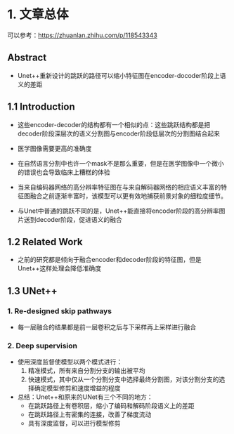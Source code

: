 # 1. 文章总体

可以参考：https://zhuanlan.zhihu.com/p/118543343

##  Abstract

- Unet++重新设计的跳跃的路径可以缩小特征图在encoder-docoder阶段上语义的差距

## 1.1 Introduction

- 这些encoder-decoder的结构都有一个相似的点：这些跳跃结构都是把decoder阶段深层次的语义分割图与encoder阶段低层次的分割图结合起来
- 医学图像需要更高的准确度
- 在自然语言分割中也许一个mask不是那么重要，但是在医学图像中一个微小的错误也会导致临床上糟糕的体验
- 当来自编码器网络的高分辨率特征图在与来自解码器网络的相应语义丰富的特征图融合之前逐渐丰富时，该模型可以更有效地捕获前景对象的细粒度细节。

- 与Unet中普通的跳跃不同的是，Unet++能直接将encoder阶段的高分辨率图片送到decoder阶段，促进语义的融合

## 1.2 Related Work

- 之前的研究都是倾向于融合encoder和decoder阶段的特征图，但是Unet++这样处理会降低准确度

## 1.3 UNet++

### 1. Re-designed skip pathways

- 每一层融合的结果都是前一层卷积之后与下采样再上采样进行融合

### 2. Deep supervision

- 使用深度监督使模型以两个模式进行：
  1. 精准模式，所有来自分割分支的输出被平均
  2. 快速模式，其中仅从一个分割分支中选择最终分割图，对该分割分支的选择确定模型修剪和速度增益的程度
- 总结：Unet++和原来的UNet有三个不同的地方：
  - 在跳跃路径上有卷积层，缩小了编码和解码阶段语义上的差距
  - 在跳跃路径上有密集的连接，改善了梯度流动
  - 具有深度监督，可以进行模型修剪

